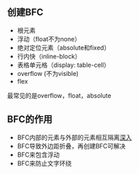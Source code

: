 ## 创建BFC

* 根元素
* 浮动（float不为none）
* 绝对定位元素（absolute和fixed）
* 行内快（inline-block）
* 表格单元格（display: table-cell）
* overflow (不为visible)
* flex

最常见的是overflow，float，absolute

## BFC的作用

* BFC内部的元素与外部的元素相互隔离[深入](https://juejin.im/post/59b73d5bf265da064618731d)
* BFC导致外边距折叠，再创建BFC可解决
* BFC来包含浮动
* BFC来防止文字环绕